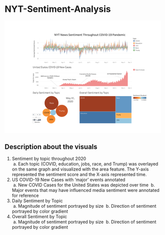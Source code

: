 # NYT-Sentiment-Analysis
![Dashboard](dashboard.png)
## Description about the visuals

1. Sentiment by topic throughout 2020</li>
&nbsp;a.	Each topic (COVID, education, jobs, race, and Trump) was overlayed on the same graph and visualized with the area feature. The Y-axis represented the     sentiment score and the X-axis represented time.
2. US COVID-19 New Cases with ‘major’ events annotated</li>
&nbsp;a.	New COVID Cases for the United States was depicted over time
&nbsp;b.	Major events that may have influenced media sentiment were annotated for reference
3. Daily Sentiment by Topic</li>
&nbsp;a.	Magnitude of sentiment portrayed by size
&nbsp;b.	Direction of sentiment portrayed by color gradient
4. Overall Sentiment by Topic</li>
&nbsp;a.	Magnitude of sentiment portrayed by size
&nbsp;b.	Direction of sentiment portrayed by color gradient
